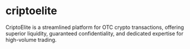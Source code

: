 # criptoelite
CriptoElite is a streamlined platform for OTC crypto transactions, offering superior liquidity, guaranteed confidentiality, and dedicated expertise for high-volume trading.
